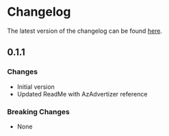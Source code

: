# Changelog

The latest version of the changelog can be found [here](https://github.com/Azure/bicep-registry-modules/blob/main/avm/ptn/azd/apim-api/CHANGELOG.md).

## 0.1.1

### Changes

- Initial version
- Updated ReadMe with AzAdvertizer reference

### Breaking Changes

- None
